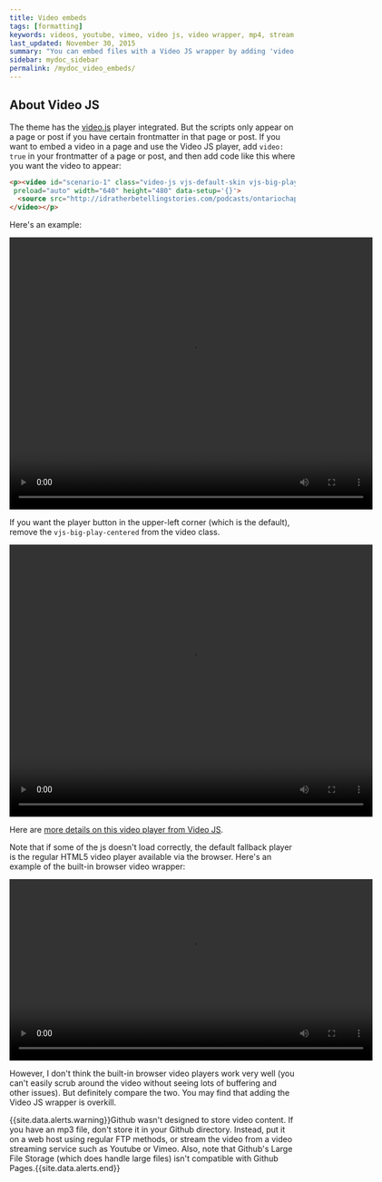 ```yaml
---
title: Video embeds
tags: [formatting]
keywords: videos, youtube, vimeo, video js, video wrapper, mp4, stream
last_updated: November 30, 2015
summary: "You can embed files with a Video JS wrapper by adding 'video: true' in the frontmatter. Alternatively, you can just fall back on the default video wrapper in the browser."
sidebar: mydoc_sidebar
permalink: /mydoc_video_embeds/
---
```



## About Video JS
The theme has the [video.js](http://www.videojs.com/) player integrated. But the scripts only appear on a page or post if you have certain frontmatter in that page or post. If you want to embed a video in a page and use the Video JS player, add `video: true` in your frontmatter of a page or post, and then add code like this where you want the video to appear:

```html
<p><video id="scenario-1" class="video-js vjs-default-skin vjs-big-play-centered" controls
 preload="auto" width="640" height="480" data-setup='{}'>
  <source src="http://idratherbetellingstories.com/podcasts/ontariochapterpresentation/ontariochapterv4.mp4" type='video/mp4'>
</video></p>
```

Here's an example: 

<p><video id="scenario-1" class="video-js vjs-default-skin vjs-big-play-centered" controls
 preload="auto" width="640"  height="480" data-setup='{}'>
  <source src="http://idratherbetellingstories.com/podcasts/ontariochapterpresentation/ontariochapterv4.mp4" type='video/mp4'>
</video></p>

If you want the player button in the upper-left corner (which is the default), remove the `vjs-big-play-centered` from the video class.

<p><video id="scenario-1" class="video-js vjs-default-skin" controls
 preload="auto" width="640" height="480" data-setup='{}'>
  <source src="http://idratherbetellingstories.com/podcasts/ontariochapterpresentation/ontariochapterv4.mp4" type='video/mp4'>
</video></p>

Here are [more details on this video player from Video JS](https://github.com/videojs/video.js/blob/stable/docs/guides/setup.md).

Note that if some of the js doesn't load correctly, the default fallback player is the regular HTML5 video player available via the browser. Here's an example of the built-in browser video wrapper:

<p><video width="640" controls>
  <source src="http://idratherbetellingstories.com/podcasts/ontariochapterpresentation/ontariochapterv4.mp4" type="video/mp4">
Your browser does not support the video tag.
</video></p>

However, I don't think the built-in browser video players work very well (you can't easily scrub around the video without seeing lots of buffering and other issues). But definitely compare the two. You may find that adding the Video JS wrapper is overkill.

{{site.data.alerts.warning}}Github wasn't designed to store video content. If you have an mp3 file, don't store it in your Github directory. Instead, put it on a web host using regular FTP methods, or stream the video from a video streaming service such as Youtube or Vimeo. Also, note that Github's Large File Storage (which does handle large files) isn't compatible with Github Pages.{{site.data.alerts.end}}